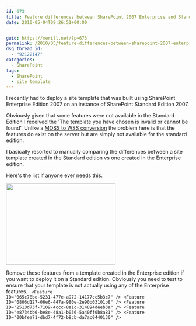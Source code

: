 ```yaml
---
id: 673
title: Feature differences between SharePoint 2007 Enterprise and Standard for a Publishing Portal
date: 2010-05-04T09:26:51+00:00


guid: https://merill.net/?p=673
permalink: /2010/05/feature-differences-between-sharepoint-2007-enterprise-and-standard-for-a-publishing-portal/
dsq_thread_id:
  - "92122147"
categories:
  - SharePoint
tags:
  - SharePoint
  - site template
---
```

I recently had to deploy a site template that was built using SharePoint Enterprise Edition 2007 on an instance of SharePoint Standard Edition 2007.

Obviously given that some features were not available in the Standard Edition I received the 'The template you have chosen is invalid or cannot be found'. Unlike a <a href="http://www.sharepointconfig.com/2007/05/moss-site-templates-not-compatible-with-wss/">MOSS to WSS conversion</a> the problem here is that the features do exist on the server but are simply not available for the standard edition.

I basically resorted to manually comparing the differences between a site template created in the Standard edition vs one created in the Enterprise edition.

Here's the list if anyone ever needs this.

<a href="https://merill.net/wp-content/uploads/2010/05/Publishing-Features-Standard-vs-Enterpise.png"><img class="alignnone size-medium wp-image-674" title="Publishing-Features-Standard-vs-Enterpise" src="{{ site.url }}{{ site.baseurl }}/wp-content/uploads/2010/05/Publishing-Features-Standard-vs-Enterpise-300x222.png" alt="" width="300" height="222" /></a>

Remove these features from a template created in the Enterprise edition if you want to deploy it on a Standard edition. Obviously you need to test to ensure that your template is not actually using any of the Enterprise features.
<code>
&lt;Feature ID="065c78be-5231-477e-a972-14177cc5b3c7" /&gt;
&lt;Feature ID="0806d127-06e6-447a-980e-2e90b03101b8" /&gt;
&lt;Feature ID="2510d73f-7109-4ccc-8a1c-314894deeb3a" /&gt;
&lt;Feature ID="e8734bb6-be8e-48a1-b036-5a40ff0b8a81" /&gt;
&lt;Feature ID="00bfea71-dbd7-4f72-b8cb-da7ac0440130" /&gt;
</code>